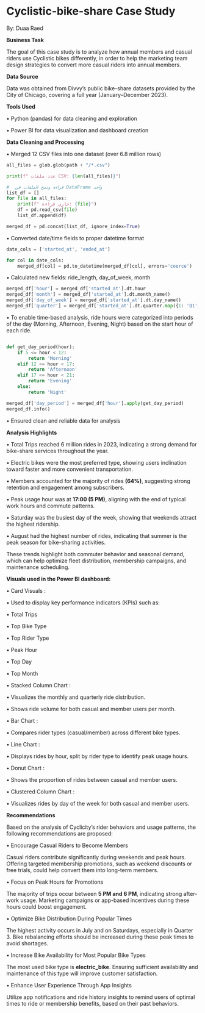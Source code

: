 # Cyclistic-bike-share Case Study
 
By: Duaa Raed

**Business Task**

The goal of this case study is to analyze how annual members and casual riders use Cyclistic bikes differently, in order to help the marketing team design strategies to convert more casual riders into annual members.

**Data Source**

Data was obtained from Divvy’s public bike-share datasets provided by the City of Chicago, covering a full year (January–December 2023).

**Tools Used**

•	Python (pandas) for data cleaning and exploration

•	Power BI for data visualization and dashboard creation

**Data Cleaning and Processing**

•	Merged 12 CSV files into one dataset (over 6.8 million rows)
```python
all_files = glob.glob(path + "/*.csv")

print(f" عدد ملفات CSV: {len(all_files)}")

#  قراءة ودمج الملفات في DataFrame واحد
list_df = []
for file in all_files:
    print(f" جاري قراءة: {file}")
    df = pd.read_csv(file)
    list_df.append(df)

merged_df = pd.concat(list_df, ignore_index=True)
 ```


•	Converted date/time fields to proper datetime format
```python
date_cols = ['started_at', 'ended_at']

for col in date_cols:
    merged_df[col] = pd.to_datetime(merged_df[col], errors='coerce')
 ```

•	Calculated new fields: ride_length, day_of_week, month
```python
merged_df['hour'] = merged_df['started_at'].dt.hour
merged_df['month'] = merged_df['started_at'].dt.month_name()
merged_df['day_of_week'] = merged_df['started_at'].dt.day_name()
merged_df['quarter'] = merged_df['started_at'].dt.quarter.map({1: 'Q1', 2: 'Q2', 3: 'Q3', 4: 'Q4'})
```

•	To enable time-based analysis, ride hours were categorized into periods of the day (Morning, Afternoon, Evening, Night) based on the start hour of each ride.
```python

def get_day_period(hour):
    if 5 <= hour < 12:
        return 'Morning'
    elif 12 <= hour < 17:
        return 'Afternoon'
    elif 17 <= hour < 21:
        return 'Evening'
    else:
        return 'Night'

merged_df['day_period'] = merged_df['hour'].apply(get_day_period)
merged_df.info()
```

•	Ensured clean and reliable data for analysis

**Analysis Highlights**

•	 Total Trips reached 6 million rides in 2023, indicating a strong demand for bike-share services throughout the year.

•	 Electric bikes were the most preferred type, showing users inclination toward faster and more convenient transportation.

•	 Members accounted for the majority of rides **(64%)**, suggesting strong retention and engagement among subscribers.

•	 Peak usage hour was at **17:00 (5 PM)**, aligning with the end of typical work hours and commute patterns.

•	 Saturday was the busiest day of the week, showing that weekends attract the highest ridership.

•	 August had the highest number of rides, indicating that summer is the peak season for bike-sharing activities.

These trends highlight both commuter behavior and seasonal demand, which can help optimize fleet distribution, membership campaigns, and maintenance scheduling.

**Visuals used in the Power BI dashboard:**

•	Card Visuals :

•	Used to display key performance indicators (KPIs) such as:

•	Total Trips

•	Top Bike Type

•	Top Rider Type

•	Peak Hour

•	Top Day

•	Top Month

•	Stacked Column Chart :

•	Visualizes the monthly and quarterly ride distribution.

•	Shows ride volume for both casual and member users per month.

•	Bar Chart :

•	Compares rider types (casual/member) across different bike types.

•	Line Chart :

•	Displays rides by hour, split by rider type to identify peak usage hours.

•	Donut Chart :

•	Shows the proportion of rides between casual and member users.

•	Clustered Column Chart :

•	Visualizes rides by day of the week for both casual and member users.

**Recommendations**

Based on the analysis of Cyclicity’s rider behaviors and usage patterns, the following recommendations are proposed:

•	Encourage Casual Riders to Become Members

Casual riders contribute significantly during weekends and peak hours. Offering targeted membership promotions, such as weekend discounts or free trials, could help convert them into long-term members.

•	Focus on Peak Hours for Promotions

The majority of trips occur between **5 PM and 6 PM**, indicating strong after-work usage. Marketing campaigns or app-based incentives during these hours could boost engagement.

•	Optimize Bike Distribution During Popular Times

The highest activity occurs in July and on Saturdays, especially in Quarter 3. Bike rebalancing efforts should be increased during these peak times to avoid shortages.

•	Increase Bike Availability for Most Popular Bike Types

The most used bike type is **electric_bike**. Ensuring sufficient availability and maintenance of this type will improve customer satisfaction.

•	Enhance User Experience Through App Insights

Utilize app notifications and ride history insights to remind users of optimal times to ride or membership benefits, based on their past behaviors.

